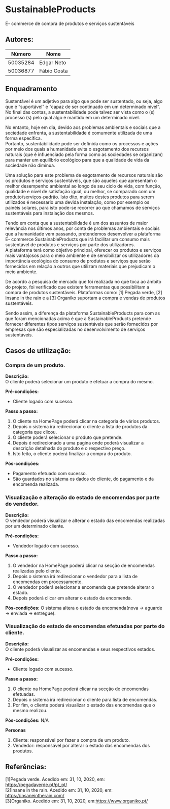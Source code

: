 # SustainableProducts
E- commerce de compra de produtos e serviços sustentáveis 

## Autores:

| Número | Nome |
|--------|------|
|  50035284  | Edgar Neto |
|  50036877  | Fábio Costa |

## Enquadramento

Sustentável é um adjetivo para algo que pode ser sustentado, ou seja, algo que é “suportável” e “capaz de ser continuado em um determinado nível”. \
No final das contas, a sustentabilidade pode talvez ser vista como o (s) processo (s) pelo qual algo é mantido em um determinado nível.

No entanto, hoje em dia, devido aos problemas ambientais e sociais que a sociedade enfrenta, a sustentabilidade é comumente utilizada de uma forma específica.\
Portanto, sustentabilidade pode ser definida como os processos e ações por meio dos quais a humanidade evita o esgotamento dos recursos naturais
(que é influenciado pela forma como as sociedades se organizam) para manter um equilíbrio ecológico para que a qualidade de vida da sociedade não diminua.

Uma solução para este problema de esgotamento de recursos naturais são os produtos e serviços sustentáveis, que são aqueles que apresentam o melhor desempenho ambiental 
ao longo de seu ciclo de vida, com função, qualidade e nível de satisfação igual, ou melhor, se comparado com um produto/serviços-padrão.
Isto dito, muitos destes produtos para serem utilizados é necessario uma devida instalação, como por exemplo os painéis solares, para isto pode-se recorrer 
ao que chamamos de serviços sustentáveis para instalação dos mesmos.  

Tendo em conta que a sustentabilidade é um dos assuntos de maior relevância nos últimos anos, por conta de problemas ambientais e sociais que a humanidade vem passando,
pretendemos desenvolver a plataforma E- commerce SustainableProducts que irá facilitar um consumo mais sustentável de produtos e serviços por parte dos utilizadores.\
A plataforma terá como objetivo principal, oferecer os produtos e serviços mais vantajosos para o meio ambiente e de sensibilizar os utilizadores da importância ecológica
do consumo de produtos e serviços que serão fornecidos em relação a outros que utilizam materiais que prejudicam o meio ambiente. 

De acordo a pesquisa de mercado que foi realizada no que toca ao âmbito do projeto, foi verificado que existem ferramentas que possibilitam a compra de produtos sustentáveis.
Plataformas como: [1] Pegada verde, [2] Insane in the rain e a [3] Organiko suportam a compra e vendas de produtos sustentáveis.

Sendo assim, a diferença da plataforma SustainableProducts para com as que foram mencionadas acima é que a SustainableProducts pretende fornecer diferentes tipos serviços sustentáveis 
que serão fornecidos por empresas que são especializadas no desenvolvimento de serviços sustentáveis.       


## Casos de utilização:

### Compra de um produto.
**Descrição:** \
O cliente poderá selecionar um produto e efetuar a compra do mesmo.

**Pré-condições:**
- Cliente logado com sucesso.

**Passo a passo:**
1. O cliente na HomePage poderá clicar na categoria de vários produtos.   
1. Depois o sistema irá redirecionar o cliente a lista de produtos da categoria que clicou.
1. O cliente poderá selecionar o  produto que pretende.
1. Depois é redirecionado a uma pagina onde poderá visualizar a descrição detalhada do produto e o respectivo preço.
1. Isto feito, o cliente poderá finalizar a compra do produto.

**Pós-condições:**
- Pagamento efetuado com sucesso.
- São guardados no sistema os dados do cliente, do pagamento e da encomenda realizada.

### Visualização e alteração do estado de encomendas por parte do vendedor.
**Descrição:** \
O vendedor poderá visualizar e alterar o estado das encomendas realizadas por um determinado cliente.

**Pré-condições:**
- Vendedor logado com sucesso.

**Passo a passo:**
1. O vendedor na HomePage poderá clicar na secção de encomendas realizadas pelo cliente.   
1. Depois o sistema irá redirecionar o vendedor para a lista de encomendas em processamento.
1. O vendedor poderá selecionar a encomenda que pretende alterar o estado.
1. Depois poderá clicar em alterar o estado da encomenda. 

**Pós-condições:**
O sistema altera o estado da encomenda(nova -> aguarde -> enviada -> entregue).

### Visualização do estado de encomendas efetuadas por parte do cliente.
**Descrição:** \
O cliente poderá visualizar as encomendas e seus respectivos estados.

**Pré-condições:**
- Cliente logado com sucesso.

**Passo a passo:**
1. O cliente na HomePage poderá clicar na secção de encomendas efetuadas.   
1. Depois o sistema irá redirecionar o cliente para lista de encomendas.
1. Por fim, o cliente poderá visualizar o estado das encomendas que o mesmo realizou.


**Pós-condições:**
N/A


**Personas**
1. Cliente: responsável por fazer a compra de um produto.
1. Vendedor: responsável por alterar o estado das encomendas dos produtos.


## Referências:
[1]Pegada verde. Acedido em: 31, 10, 2020, em: https://pegadaverde.pt/pt_pt/ \
[2]Insane in the rain. Acedido em: 31, 10, 2020, em: https://insaneintherain.com/ \
[3]Organiko. Acedido em: 31, 10, 2020, em:https://www.organiko.pt/ 

